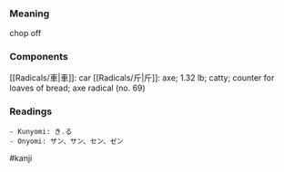 ### Meaning

chop off

### Components

[[Radicals/車|車]]: car [[Radicals/斤|斤]]: axe; 1.32 lb; catty; counter for loaves of bread; axe radical (no. 69)

### Readings

```
- Kunyomi: き.る
- Onyomi: ザン、サン、セン、ゼン
```

#kanji